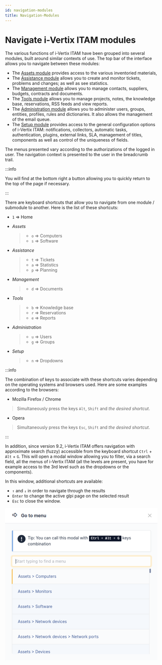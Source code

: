 ```yaml
---
id: navigation-modules
title: Navigation-Modules
---
```


# Navigate i-Vertix ITAM modules

The various functions of i-Vertix ITAM have been grouped into several modules,
built around similar contexts of use. The top bar of the interface
allows you to navigate between these modules:

- The [Assets module](../modules/assets) provides access to the various inventoried materials,
- The
  [Assistance module](../modules/assistance) allows you to create and monitor tickets, problems and
  changes; as well as see statistics.
- The
  [Management module](../modules/management) allows you to manage contacts, suppliers, budgets,
  contracts and documents.
- The [Tools module](../modules/tools) allows you to manage projects, notes, the knowledge base,
  reservations, RSS feeds and view reports.
- The
  [Administration module](../modules/administration) allows you to administer users, groups, entities,
  profiles, rules and dictionaries. It also allows the management of the
  email queue.
- The
  [Setup module](../modules/configuration) provides access to the general configuration options of
  i-Vertix ITAM: notifications, collectors, automatic tasks, authentication,
  plugins, external links, SLA, management of titles, components as well
  as control of the uniqueness of fields.

The menus presented vary according to the authorizations of the logged
in user. The navigation context is presented to the user in the
breadcrumb trail.

:::info

You will find at the bottom right a button allowing you to quickly
return to the top of the page if necessary.

:::

There are keyboard shortcuts that allow you to navigate from one module
/ submodule to another. Here is the list of these shortcuts:

- `1` =\> Home

- *Assets*

  > - `o` =\> Computers
  > - `s` =\> Software

- *Assistance*

  > - `t` =\> Tickets
  > - `a` =\> Statistics
  > - `p` =\> Planning

- *Management*

  > - `d` =\> Documents

- *Tools*

  > - `b` =\> Knowledge base
  > - `r` =\> Reservations
  > - `e` =\> Reports

- *Administration*

  > - `u` =\> Users
  > - `g` =\> Groups

- *Setup*

  > - `n` =\> Dropdowns

:::info

The combination of keys to associate with these shortcuts varies
depending on the operating systems and browsers used. Here are some
examples according to the browsers:

- Mozilla Firefox / Chrome

> Simultaneously press the keys `Alt`, `Shift` and *the desired
> shortcut*.

- Opera

> Simultaneously press the keys `Esc`, `Shift` and *the desired
> shortcut*.

:::

In addition, since version 9.2, i-Vertix ITAM offers navigation with approximate
search (fuzzy) accessible from the keyboard shortcut `Ctrl` + `Alt` +
`G`. This will open a modal window allowing you to filter, via a search
field, all the menus of i-Vertix ITAM (all the levels are present, you have for
example access to the 3rd level such as the dropdowns or the
components).

In this window, additional shortcuts are available:

- `↑` and `↓` in order to navigate through the results
- `Enter` to change the active glpi page on the selected result
- `Esc` to close the window.

![Navigation "Fuzzy"](images/fuzzyglpi.png)
